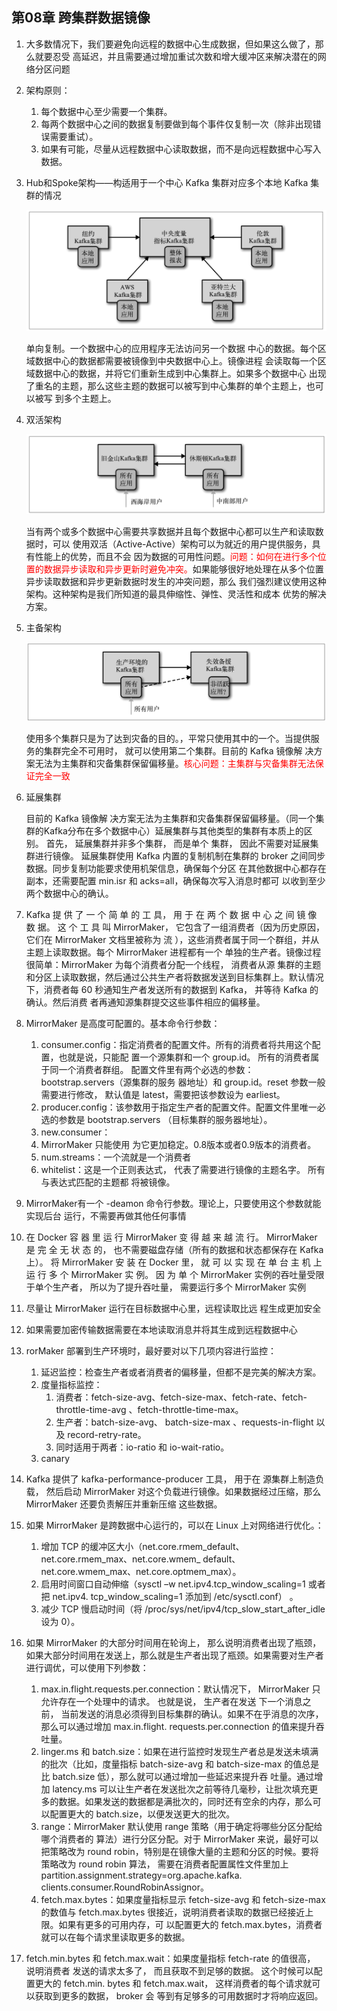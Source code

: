 ## 第08章 跨集群数据镜像

1. 大多数情况下，我们要避免向远程的数据中心生成数据，但如果这么做了，那么就要忍受 高延迟，并且需要通过增加重试次数和增大缓冲区来解决潜在的网络分区问题

2. 架构原则：

   1. 每个数据中心至少需要一个集群。
   2. 每两个数据中心之间的数据复制要做到每个事件仅复制一次（除非出现错误需要重试）。
   3. 如果有可能，尽量从远程数据中心读取数据，而不是向远程数据中心写入数据。

3. Hub和Spoke架构——构适用于一个中心 Kafka 集群对应多个本地 Kafka 集群的情况

   ![Hub-Spoke](images/Hub-Spoke.png)

   单向复制。一个数据中心的应用程序无法访问另一个数据 中心的数据。每个区域数据中心的数据都需要被镜像到中央数据中心上。镜像进程 会读取每一个区域数据中心的数据，并将它们重新生成到中心集群上。如果多个数据中心 出现了重名的主题，那么这些主题的数据可以被写到中心集群的单个主题上，也可以被写 到多个主题上。

4. 双活架构

   ![双活架构](images/双活架构.png)

   当有两个或多个数据中心需要共享数据并且每个数据中心都可以生产和读取数据时，可以 使用双活（Active-Active）架构可以为就近的用户提供服务，具有性能上的优势，而且不会 因为数据的可用性问题。<font color=red>问题：如何在进行多个位置的数据异步读取和异步更新时避免冲突。</font>如果能够很好地处理在从多个位置异步读取数据和异步更新数据时发生的冲突问题，那么 我们强烈建议使用这种架构。这种架构是我们所知道的最具伸缩性、弹性、灵活性和成本 优势的解决方案。

5. 主备架构

   ![主备架构](images/主备架构.png)

   使用多个集群只是为了达到灾备的目的。，平常只使用其中的一个。当提供服务的集群完全不可用时， 就可以使用第二个集群。目前的 Kafka 镜像解 决方案无法为主集群和灾备集群保留偏移量。<font color=red>核心问题：主集群与灾备集群无法保证完全一致</font>

6. 延展集群

   目前的 Kafka 镜像解 决方案无法为主集群和灾备集群保留偏移量。（同一个集群的Kafka分布在多个数据中心）延展集群与其他类型的集群有本质上的区别。 首先， 延展集群并非多个集群， 而是单个 集群， 因此不需要对延展集群进行镜像。 延展集群使用 Kafka 内置的复制机制在集群的 broker 之间同步数据。同步复制功能要求使用机架信息，确保每个分区 在其他数据中心都存在副本，还需要配置 min.isr 和 acks=all，确保每次写入消息时都可 以收到至少两个数据中心的确认。

7. Kafka 提 供 了 一 个 简 单 的 工 具， 用 于 在 两 个 数 据 中 心 之 间 镜 像 数 据。 这 个 工 具 叫 MirrorMaker， 它包含了一组消费者（因为历史原因， 它们在 MirrorMaker 文档里被称为 流 ），这些消费者属于同一个群组，并从主题上读取数据。每个 MirrorMaker 进程都有一个 单独的生产者。镜像过程很简单：MirrorMaker 为每个消费者分配一个线程， 消费者从源 集群的主题和分区上读取数据，然后通过公共生产者将数据发送到目标集群上。默认情况 下，消费者每 60 秒通知生产者发送所有的数据到 Kafka， 并等待 Kafka 的确认。然后消费 者再通知源集群提交这些事件相应的偏移量。

8. MirrorMaker 是高度可配置的。基本命令行参数：

   1. consumer.config：指定消费者的配置文件。所有的消费者将共用这个配置，也就是说，只能配 置一个源集群和一个 group.id。 所有的消费者属于同一个消费者群组。 配置文件里有两个必选的参数：bootstrap.servers（源集群的服务 器地址）和 group.id。reset 参数一般需要进行修改， 默认值是 latest，需要把该参数设为 earliest。
   2. producer.config：该参数用于指定生产者的配置文件。配置文件里唯一必选的参数是 bootstrap.servers （目标集群的服务器地址）。
   3. new.consumer：
   4. MirrorMaker 只能使用 为它更加稳定。0.8版本或者0.9版本的消费者。
   5. num.streams：一个流就是一个消费者
   6. whitelist：这是一个正则表达式， 代表了需要进行镜像的主题名字。 所有与表达式匹配的主题都 将被镜像。

9. MirrorMaker有一个 -deamon 命令行参数。理论上，只要使用这个参数就能实现后台 运行，不需要再做其他任何事情

10. 在 Docker 容 器 里 运 行 MirrorMaker 变 得 越 来 越 流 行。 MirrorMaker 是 完 全 无 状 态 的， 也不需要磁盘存储（所有的数据和状态都保存在 Kafka 上）。 将 MirrorMaker 安 装 在 Docker 里， 就 可 以 实 现 在 单 台 主 机 上 运 行 多 个 MirrorMaker 实 例。 因 为 单 个 MirrorMaker 实例的吞吐量受限于单个生产者， 所以为了提升吞吐量， 需要运行多个 MirrorMaker 实例

11. 尽量让 MirrorMaker 运行在目标数据中心里，远程读取比远 程生成更加安全

12. 如果需要加密传输数据需要在本地读取消息并将其生成到远程数据中心

13. rorMaker 部署到生产环境时，最好要对以下几项内容进行监控：

    1. 延迟监控：检查生产者或者消费者的偏移量，但都不是完美的解决方案。
    2. 度量指标监控：
       1. 消费者：fetch-size-avg、fetch-size-max、fetch-rate、fetch-throttle-time-avg 、fetch-throttle-time-max。
       2. 生产者：batch-size-avg、 batch-size-max 、requests-in-flight 以及 record-retry-rate。
       3. 同时适用于两者：io-ratio 和 io-wait-ratio。
    3. canary

14. Kafka 提供了 kafka-performance-producer 工具， 用于在 源集群上制造负载， 然后启动 MirrorMaker 对这个负载进行镜像。如果数据经过压缩，那么 MirrorMaker 还要负责解压并重新压缩 这些数据。

15. 如果 MirrorMaker 是跨数据中心运行的，可以在 Linux 上对网络进行优化。：

    1. 增加 TCP 的缓冲区大小（net.core.rmem_default、net.core.rmem_max、net.core.wmem_ default、net.core.wmem_max、net.core.optmem_max）。
    2. 启用时间窗口自动伸缩（sysctl –w net.ipv4.tcp_window_scaling=1 或者把 net.ipv4. tcp_window_scaling=1 添加到 /etc/sysctl.conf） 。
    3. 减少 TCP 慢启动时间（将 /proc/sys/net/ipv4/tcp_slow_start_after_idle 设为 0）。

16. 如果 MirrorMaker 的大部分时间用在轮询上， 那么说明消费者出现了瓶颈，如果大部分时间用在发送上，那么就是生产者出现了瓶颈。如果需要对生产者进行调优，可以使用下列参数：

    1. max.in.flight.requests.per.connection：默认情况下， MirrorMaker 只允许存在一个处理中的请求。 也就是说， 生产者在发送 下一个消息之前， 当前发送的消息必须得到目标集群的确认。如果不在乎消息的次序， 那么可以通过增加 max.in.flight. requests.per.connection 的值来提升吞吐量。
    2. linger.ms 和 batch.size：如果在进行监控时发现生产者总是发送未填满的批次（比如，度量指标 batch-size-avg 和 batch-size-max 的值总是比 batch.size 低），那么就可以通过增加一些延迟来提升吞 吐量。通过增加 latency.ms 可以让生产者在发送批次之前等待几毫秒，让批次填充更 多的数据。如果发送的数据都是满批次的，同时还有空余的内存，那么可以配置更大的 batch.size，以便发送更大的批次。
    3. range：MirrorMaker 默认使用 range 策略（用于确定将哪些分区分配给哪个消费者的 算法）进行分区分配。对于 MirrorMaker 来说，最好可以把策略改为 round robin，特别是在镜像大量的主题和分区的时候。要将策略改为 round robin 算法， 需要在消费者配置属性文件里加上 partition.assignment.strategy=org.apache.kafka. clients.consumer.RoundRobinAssignor。
    4. fetch.max.bytes：如果度量指标显示 fetch-size-avg 和 fetch-size-max 的数值与 fetch.max.bytes 很接近，说明消费者读取的数据已经接近上限。如果有更多的可用内存，可 以配置更大的 fetch.max.bytes，消费者就可以在每个请求里读取更多的数据。

17. fetch.min.bytes 和 fetch.max.wait：如果度量指标 fetch-rate 的值很高， 说明消费者 发送的请求太多了， 而且获取不到足够的数据。 这个时候可以配置更大的 fetch.min. bytes 和 fetch.max.wait， 这样消费者的每个请求就可以获取到更多的数据， broker 会 等到有足够多的可用数据时才将响应返回。



